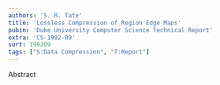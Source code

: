 ```yaml
---
authors: 'S. R. Tate'
title: 'Lossless Compression of Region Edge Maps'
pubin: 'Duke University Computer Science Technical Report'
extra: 'CS-1992-09'
sort: 199209
tags: ["S:Data Compression", "T:Report"]
---
```

Abstract
